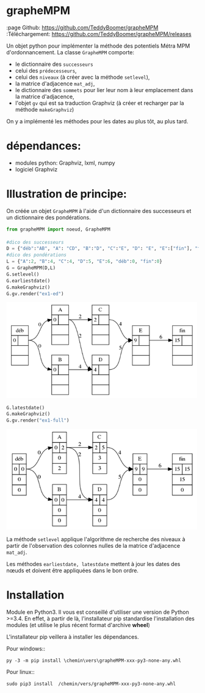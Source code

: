 grapheMPM
=========
:page Github: https://github.com/TeddyBoomer/grapheMPM
:Téléchargement: https://github.com/TeddyBoomer/grapheMPM/releases

Un objet python pour implémenter la méthode des potentiels Métra MPM
d'ordonnancement.
La classe `GrapheMPM` comporte:

* le dictionnaire des `successeurs`
* celui des `prédecesseurs`,
* celui des `niveaux` (à créer avec la méthode `setlevel`),
* la matrice d'adjacence `mat_adj`,
* le dictionnaire des `sommets` pour lier leur nom à leur emplacement dans la matrice d'adjacence,
* l'objet `gv` qui est sa traduction Graphviz (à créer et recharger par la méthode `makeGraphviz`)

On y a implémenté les méthodes pour les dates au plus tôt, au plus tard.
 
dépendances:
============

* modules python: Graphviz, lxml, numpy
* logiciel Graphviz

Illustration de principe:
=========================
On créée un objet `GrapheMPM` à l'aide d'un dictionnaire des successeurs et un dictionnaire des pondérations.

```python
from grapheMPM import noeud, GrapheMPM

#dico des successeurs
D = {"déb":"AB", "A": "CD", "B":"D", "C":"E", "D": "E", "E":["fin"], "fin": ""}
#dico des pondérations
L = {"A":2, "B":4, "C":4, "D":5, "E":6, "déb":0, "fin":0}
G = GrapheMPM(D,L)
G.setlevel()                                                            
G.earliestdate()
G.makeGraphviz()
G.gv.render("ex1-ed")
```
<img src="ex1-ed.png" width="500">

```python
G.latestdate()
G.makeGraphviz()
G.gv.render("ex1-full")
```
<img src="ex1-full.png" width="500">

La méthode `setlevel` applique l'algorithme de recherche des niveaux à partir
de l'observation des colonnes nulles de la matrice d'adjacence `mat_adj`.

Les méthodes `earliestdate, latestdate` mettent à jour les dates des nœuds et
doivent être appliquées dans le bon ordre.

Installation
============

Module en Python3. Il vous est conseillé d'utiliser une
version de Python >=3.4. En effet, à partir de là, l'installateur pip
standardise l'installation des modules (et utilise le plus récent format
d'archive **wheel**)

L'installateur pip veillera à installer les dépendances.

Pour windows::

```
py -3 -m pip install \chemin\vers\grapheMPM-xxx-py3-none-any.whl
```

Pour linux::

```
sudo pip3 install  /chemin/vers/grapheMPM-xxx-py3-none-any.whl
```
